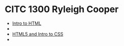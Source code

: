 # CITC 1300 Ryleigh Cooper

<ul>
    <li><a href= "intro_to_html/index.html" target= "_blank" >Intro to HTML</a><li>    
    <li><a href= "HTML5_intro_to_css/index.html" target= "_blank" >HTML5 and Intro to CSS</a><li>  
<ul>